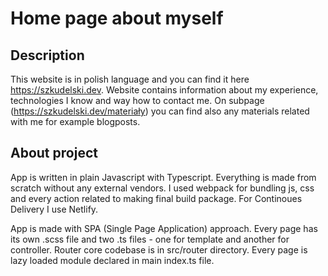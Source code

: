 # Home page about myself

## Description
This website is in polish language and you can find it here https://szkudelski.dev. 
Website contains information about my experience, technologies I know and way how to contact me. 
On subpage (https://szkudelski.dev/materiały) you can find also any materials related with me for example blogposts.

## About project

App is written in plain Javascript with Typescript. Everything is made from scratch without any external vendors. 
I used webpack for bundling js, css and every action related to making final build package. For Continoues Delivery I use Netlify.

App is made with SPA (Single Page Application) approach. Every page has its own .scss file and two .ts files - one for template and another for controller.
Router core codebase is in src/router directory. Every page is lazy loaded module declared in main index.ts file.
